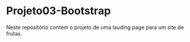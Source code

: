 # Projeto03-Bootstrap
Neste repositório contém o projeto de uma lauding page para um site de frutas.
